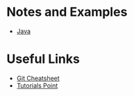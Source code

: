 # Notes and Examples
* [Java](java)

# Useful Links
* [Git Cheatsheet](https://education.github.com/git-cheat-sheet-education.pdf)
* [Tutorials Point](https://www.tutorialspoint.com/)